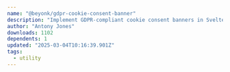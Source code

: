 ```yaml
---
name: "@beyonk/gdpr-cookie-consent-banner"
description: "Implement GDPR-compliant cookie consent banners in Svelte apps."
author: "Antony Jones"
downloads: 1102
dependents: 1
updated: "2025-03-04T10:16:39.901Z"
tags: 
  - utility
---
```

